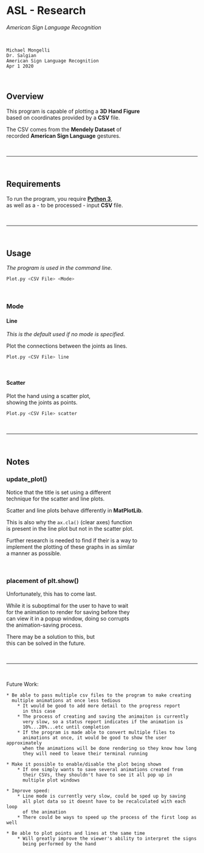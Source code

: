
# ASL - Research

*American Sign Language Recognition*

<br>

```
Michael Mongelli
Dr. Salgian
American Sign Language Recognition
Apr 1 2020
```

<br>

## Overview

This program is capable of plotting a **3D Hand Figure** <br>
based on coordinates provided by a **CSV** file.

The CSV comes from the **Mendely Dataset** of <br>
recorded **American Sign Language** gestures.

<br>

---

<br>

## Requirements

To run the program, you require **[Python 3]**, <br>
as well as a - to be processed - input **CSV** file.

<br>

---

<br>

## Usage

*The program is used in the command line.*

```sh
Plot.py <CSV File> <Mode>
```

<br>

### Mode

#### Line

*This is the default used if no mode is specified.*

Plot the connections between the joints as lines.

```sh
Plot.py <CSV File> line
```

<br>

#### Scatter

Plot the hand using a scatter plot, <br>
showing the joints as points.

```sh
Plot.py <CSV File> scatter
```

<br>

---

<br>

## Notes

### update_plot()

Notice that the title is set using a different <br>
technique for the scatter and line plots.

Scatter and line plots behave differently in **MatPlotLib**.


This is also why the `ax.cla()` (clear axes) function <br>
is present in the line plot but not in the scatter plot.

Further research is needed to find if their is a way to <br>
implement the plotting of these graphs in as similar <br>
a manner as possible.

<br>

### placement of plt.show()

Unfortunately, this has to come last.

While it is suboptimal for the user to have to wait <br>
for the animation to render for saving before they <br>
can view it in a popup window, doing so corrupts <br>
the animation-saving process.

There may be a solution to this, but <br>
this can be solved in the future. 

<br>

---

<br>

Future Work:

    * Be able to pass multiple csv files to the program to make creating
      multiple animations at once less tedious
        * It would be good to add more detail to the progress report
          in this case
        * The process of creating and saving the animaiton is currently
          very slow, so a status report indicates if the animation is
          10%...20%...etc until completion
        * If the program is made able to convert multiple files to
          animations at once, it would be good to show the user approximately
          when the animations will be done rendering so they know how long
          they will need to leave their terminal running

    * Make it possible to enable/disable the plot being shown
        * If one simply wants to save several animations created from
          their CSVs, they shouldn't have to see it all pop up in
          multiple plot windows

    * Improve speed:
        * Line mode is currently very slow, could be sped up by saving
          all plot data so it doesnt have to be recalculated with each loop
          of the animation
        * There could be ways to speed up the process of the first loop as well

    * Be able to plot points and lines at the same time
        * Will greatly improve the viewer's ability to interpret the signs
          being performed by the hand

<!----------------------------------------------------------------------------->

[Python 3]: https://www.python.org/downloads/
